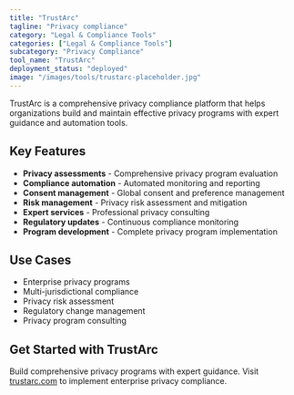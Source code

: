 ```yaml
---
title: "TrustArc"
tagline: "Privacy compliance"
category: "Legal & Compliance Tools"
categories: ["Legal & Compliance Tools"]
subcategory: "Privacy Compliance"
tool_name: "TrustArc"
deployment_status: "deployed"
image: "/images/tools/trustarc-placeholder.jpg"
---
```

TrustArc is a comprehensive privacy compliance platform that helps organizations build and maintain effective privacy programs with expert guidance and automation tools.

## Key Features

- **Privacy assessments** - Comprehensive privacy program evaluation
- **Compliance automation** - Automated monitoring and reporting
- **Consent management** - Global consent and preference management
- **Risk management** - Privacy risk assessment and mitigation
- **Expert services** - Professional privacy consulting
- **Regulatory updates** - Continuous compliance monitoring
- **Program development** - Complete privacy program implementation

## Use Cases

- Enterprise privacy programs
- Multi-jurisdictional compliance
- Privacy risk assessment
- Regulatory change management
- Privacy program consulting

## Get Started with TrustArc

Build comprehensive privacy programs with expert guidance. Visit [trustarc.com](https://www.trustarc.com) to implement enterprise privacy compliance.
